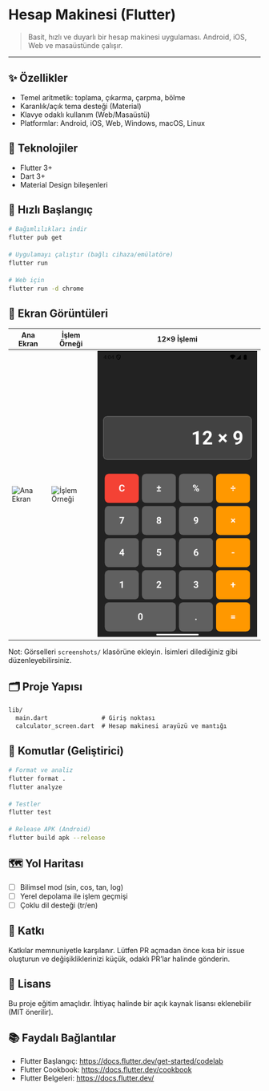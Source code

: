 # Hesap Makinesi (Flutter)

> Basit, hızlı ve duyarlı bir hesap makinesi uygulaması. Android, iOS, Web ve masaüstünde çalışır.

---

## ✨ Özellikler

- Temel aritmetik: toplama, çıkarma, çarpma, bölme
- Karanlık/açık tema desteği (Material)
- Klavye odaklı kullanım (Web/Masaüstü)
- Platformlar: Android, iOS, Web, Windows, macOS, Linux

## 🧰 Teknolojiler

- Flutter 3+
- Dart 3+
- Material Design bileşenleri

## 🚀 Hızlı Başlangıç

```bash
# Bağımlılıkları indir
flutter pub get

# Uygulamayı çalıştır (bağlı cihaza/emülatöre)
flutter run

# Web için
flutter run -d chrome
```

## 📸 Ekran Görüntüleri

| Ana Ekran | İşlem Örneği | 12×9 İşlemi |
| --- | --- | --- |
| ![Ana Ekran](screenshots/screen1.png) | ![İşlem Örneği](screenshots/screen2.png) | ![12x9](screenshots/ss_12x9.png) |

Not: Görselleri `screenshots/` klasörüne ekleyin. İsimleri dilediğiniz gibi düzenleyebilirsiniz.

## 🗂️ Proje Yapısı

```
lib/
  main.dart               # Giriş noktası
  calculator_screen.dart  # Hesap makinesi arayüzü ve mantığı
```

## 🔧 Komutlar (Geliştirici)

```bash
# Format ve analiz
flutter format .
flutter analyze

# Testler
flutter test

# Release APK (Android)
flutter build apk --release
```

## 🗺️ Yol Haritası

- [ ] Bilimsel mod (sin, cos, tan, log)
- [ ] Yerel depolama ile işlem geçmişi
- [ ] Çoklu dil desteği (tr/en)

## 🤝 Katkı

Katkılar memnuniyetle karşılanır. Lütfen PR açmadan önce kısa bir issue oluşturun ve değişikliklerinizi küçük, odaklı PR’lar halinde gönderin.

## 📄 Lisans

Bu proje eğitim amaçlıdır. İhtiyaç halinde bir açık kaynak lisansı eklenebilir (MIT önerilir).

## 📚 Faydalı Bağlantılar

- Flutter Başlangıç: https://docs.flutter.dev/get-started/codelab
- Flutter Cookbook: https://docs.flutter.dev/cookbook
- Flutter Belgeleri: https://docs.flutter.dev/
